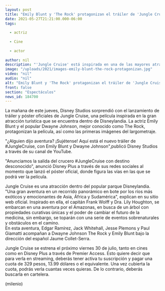 ```yaml
---
layout: post
title: "Emily Blunt y 'The Rock' protagonizan el tráiler de 'Jungle Cruise', la nueva película de Disney"
date: 2021-05-27T21:21:00.000-06:00
tags:
  
  - actriz
  
  - Cine
  
  - actor
  
author: nil
description: "'Jungle Cruise' está inspirada en una de las mayores atracciones en DIsneylandia, y llegará muy pronto a la pantalla grande. "
image: "/uploads/2021/images-emily-blunt-the-rock-protagonizan.jpg"
video: "nil"
audio: "nil"
alt: "Emily Blunt y 'The Rock' protagonizan el tráiler de 'Jungle Cruise', la nueva película de Disney"
front: false
section: "Espectáculos"
news_id: 184700
---
```


La mañana de este jueves, Disney Studios sorprendió con el lanzamiento de tráiler y póster oficiales de Jungle Cruise, una película inspirada en la gran atracción turística que se encuentra dentro de Disneylandia. La actriz Emily Blunt y el popular Dwayne Johnson, mejor conocido como The Rock, protagonizan la película, así como las primeras imágenes del largometraje. 

"¿Alguien dijo aventura? ¡Sujétense! Aquí está el nuevo tráiler de #JungleCruise, con Emily Blunt y Dwayne Johnson",publicó Disney Studios a través de su canal de YouTube. 

"Anunciamos la salida del crucero #JungleCruise con destino desconocido", anunció Disney Plus a través de sus redes sociales al momento que lanzó el póster oficial, donde figura las vías en las que se podrá ver la película. 

Jungle Cruise es una atracción dentro del popular parque Disneylandia. "Una gran aventura en un recorrido panorámico en bote por los ríos más exóticos y emocionantes de Asia, África y Sudamérica", explican en su sitio web oficial. Inspirado en ella, el capitán Frank Wolff y  Dra. Lily Houghton, se embarcan en una aventura por el Amazonas, en busca de un árbol con propiedades curativas únicas y el poder de cambiar el futuro de la medicina, sin embargo, se toparán con una serie de eventos sobrenaturales y obstáculos en el camino.  
En esta aventura, Edgar Ramírez, Jack Whitehall, Jesse Plemons y Paul Giamatti acompañan a Dwayne Johnson The Rock y Emily Blunt bajo la dirección del español Jaume Collet-Serra. 

Jungle Cruise se estrena el próximo viernes 30 de julio, tanto en cines como en Disney Plus a través de Premier Access. Esto quiere decir que para verla en streaming, deberás tener activa tu suscripción y pagar una cuota de 329 pesos, 13.99 dólares o el equivalente. Una vez cubierta la cuota, podrás verla cuantas veces quieras. De lo contrario, deberás buscarla en cartelera. 

(milenio)